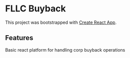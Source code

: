 # FLLC Buyback

This project was bootstrapped with [Create React App](https://github.com/facebook/create-react-app).

## Features

Basic react platform for handling corp buyback operations